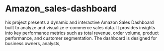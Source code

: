# Amazon_sales-dashboard
his project presents a dynamic and interactive Amazon Sales Dashboard built to analyze and visualize e-commerce sales data. It provides insights into key performance metrics such as total revenue, order volume, product performance, and customer segmentation. The dashboard is designed for business owners, analysts, 
